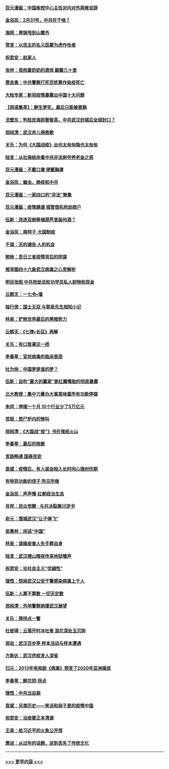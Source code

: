 #### [双元漫画：中国疾控中心主任对内对外两套说辞](../pages/nsc993/n11921994.md?t=03081803) 
#### [金浴凤：2月31号，中共在干啥？](../pages/nsc993/n11922706.md?t=03081803) 
#### [海网：黑锅甩到山寨外](../pages/nsc993/n11922688.md?t=03081803) 
#### [常言：以民主的名义启蒙为虎作伥者](../pages/nsc993/n11922217.md?t=03081803) 
#### [祝君安：赵家人](../pages/nsc993/n11922209.md?t=03081803) 
#### [张林：我抱着奶奶的遗体 颠簸几十里](../pages/nsc993/n11920945.md?t=03081803) 
#### [费良勇：中共警察打死百姓算作染疫死亡](../pages/nsc993/n11919264.md?t=03081803) 
#### [大陆专家：新冠疫情暴露出中国十大问题](../pages/nsc993/n11919187.md?t=03081803) 
#### [【网语集萃】：醉生梦死，最后只能被煮熟](../pages/nsc993/n11918994.md?t=03081803) 
#### [戈壁东：判桂民海抓黎智英，中共武汉封城后全球封口？](../pages/nsc993/n11917982.md?t=03081803) 
#### [郑纯清：武汉弃儿得救歌](../pages/nsc993/n11917881.md?t=03081803) 
#### [关乐：为何《大国战疫》出也太匆匆隐也太匆匆](../pages/nsc993/n11917792.md?t=03081803) 
#### [陆言：从社保结余看中共非法剥夺养老金之恶](../pages/nsc993/n11917084.md?t=03081803) 
#### [双元漫画：不戴口罩 便戴胸罩](../pages/nsc993/n11916447.md?t=03081803) 
#### [金浴凤：蝗虫，肺疫和中共](../pages/nsc993/n11916904.md?t=03081803) 
#### [双元漫画：一家四口的“非法”聚集](../pages/nsc993/n11916378.md?t=03081803) 
#### [双元漫画：疫情肆虐 城管借机抢劫商户](../pages/nsc993/n11916310.md?t=03081803) 
#### [伍新：连连双肺移植葫芦里装何酒？](../pages/nsc993/n11913667.md?t=03081803) 
#### [金浴凤：南柯子·大国制疫](../pages/nsc993/n11913657.md?t=03081803) 
#### [千瑞：天的谴告  人的机会](../pages/nsc993/n11913309.md?t=03081803) 
#### [勉映：吾日三省疫情背后的阴谋](../pages/nsc993/n11913079.md?t=03081803) 
#### [推背图四十六象武汉病毒之心灵解析](../pages/nsc993/n11911761.md?t=03081803) 
#### [明目张胆 中共抢劫法轮功学员私人财物和现金](../pages/nsc993/n11910262.md?t=03081803) 
#### [云鹤天：一七令▪墙](../pages/nsc993/n11910627.md?t=03081803) 
#### [独行侠：国士无双 与郭泉先生相知小记](../pages/nsc993/n11910613.md?t=03081803) 
#### [林泉：铲除世界最后的黑暗势力](../pages/nsc993/n11909320.md?t=03081803) 
#### [云鹤天：《七律▪长征》再解](../pages/nsc993/n11909327.md?t=03081803) 
#### [关乐：有口皆罩这一捂](../pages/nsc993/n11908393.md?t=03081803) 
#### [李春草：官状病毒的临床表现](../pages/nsc993/n11908339.md?t=03081803) 
#### [吐为快：中国梦是谁的梦？](../pages/nsc993/n11906564.md?t=03081803) 
#### [伍新：自吹“最大的赢家”是红魔嘴脸的彻底暴露](../pages/nsc993/n11906407.md?t=03081803) 
#### [北大教授：集中力量办大事意味着所有功能停摆](../pages/nsc993/n11904800.md?t=03081803) 
#### [朱同：停摆一个月 10个行业少了5万亿元](../pages/nsc993/n11904498.md?t=03081803) 
#### [苦胆：焚尸炉内的惨叫](../pages/nsc993/n11904479.md?t=03081803) 
#### [郑纯清：《大国战“疫”》书在堆纸火山](../pages/nsc993/n11904450.md?t=03081803) 
#### [李春草：最后的挽歌](../pages/nsc993/n11904441.md?t=03081803) 
#### [言路畅通 国泰民安](../pages/nsc993/n11904222.md?t=03081803) 
#### [袁斌：疫情后，有人或会陷入长时间心理创伤期](../pages/nsc993/n11901514.md?t=03081803) 
#### [有特异功能的侄子 所见所做](../pages/nsc993/n11901154.md?t=03081803) 
#### [金浴凤：声声慢‧红朝政治生态](../pages/nsc993/n11899553.md?t=03081803) 
#### [肖邦：民众觉醒 · 与共决裂兼讨逆书](../pages/nsc993/n11898435.md?t=03081803) 
#### [俞元：饿城武汉“让子弹飞”](../pages/nsc993/n11898344.md?t=03081803) 
#### [吴惠林：闲话“中国”](../pages/nsc993/n11898182.md?t=03081803) 
#### [林泉：谋瘟疫害人失手葬自身](../pages/nsc993/n11897892.md?t=03081803) 
#### [陆言：武汉楼山暗夜传来地狱嚎声](../pages/nsc993/n11897033.md?t=03081803) 
#### [祝君安：论社会主义“优越性”](../pages/nsc993/n11897005.md?t=03081803) 
#### [理悟：惊闻武汉公安干警感染病毒上千人](../pages/nsc993/n11896947.md?t=03081803) 
#### [伍新：人算不算数 一切天定数](../pages/nsc993/n11893372.md?t=03081803) 
#### [郑纯清：外地警察驰援武汉展望](../pages/nsc993/n11893115.md?t=03081803) 
#### [关乐：猜拐点一瞥](../pages/nsc993/n11893020.md?t=03081803) 
#### [杜彼得：云落开时冰吐鉴 浪花深处玉沉钩](../pages/nsc993/n11892107.md?t=03081803) 
#### [郑岩：武汉百步亭 样本活动与样本遭遇](../pages/nsc993/n11892310.md?t=03081803) 
#### [方能达：武汉疠疫发人深省](../pages/nsc993/n11891376.md?t=03081803) 
#### [归元：2013年电视剧《病毒》预言了2020年亚洲瘟疫](../pages/nsc993/n11891126.md?t=03081803) 
#### [李春草：醉花阴·拐点](../pages/nsc993/n11890567.md?t=03081803) 
#### [理悟：中共当自毙](../pages/nsc993/n11890559.md?t=03081803) 
#### [袁斌：另类历史——笑话和段子里的疫情中国](../pages/nsc993/n11889243.md?t=03081803) 
#### [祝君安：治疫要正本清源](../pages/nsc993/n11889085.md?t=03081803) 
#### [王易：给习近平的火急公开信](../pages/nsc993/n11888225.md?t=03081803) 
#### [萧进：从过年的话题，说到丢失了传统文化](../pages/nsc993/n11887732.md?t=03081803) 

----
#### [ >>> 更早内容 <<< ](../indexes/nsc993-earlier.md)
